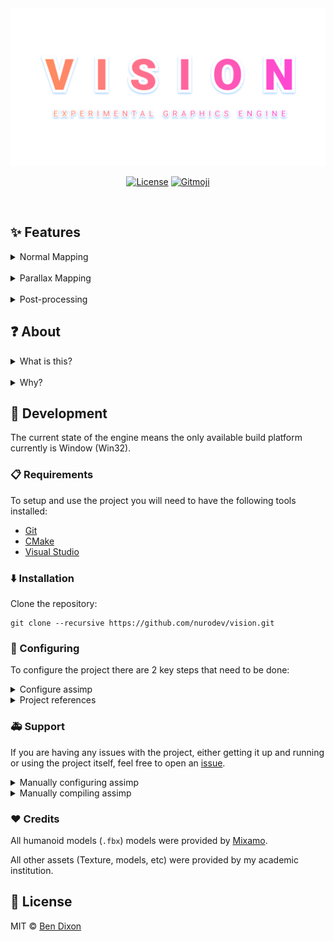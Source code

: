 <div align='center'>

  <a href='https://github.com/nurodev/vision'>
    <img alt='Canvas' src='./.github/assets/banner.png?raw=true' />
  </a>

  [![License](https://img.shields.io/badge/%20%F0%9F%93%84%20MIT-3287ef.svg?longCache=true&style=for-the-badge)](https://opensource.org/licenses/MIT) 
  [![Gitmoji](https://img.shields.io/badge/-%20%F0%9F%98%9C-FFDD67.svg?longCache=true&style=for-the-badge)](https://gitmoji.carloscuesta.me/) 

  <br />
</div>

## ✨ Features

<details>
  <summary>Normal Mapping</summary>
  
  #### Screenshot
  <img alt="Normal Mapping" src="./.github/assets/normal_mapping.gif?raw=true" />

  #### Video
  <iframe width="2543" height="1160" src="https://www.youtube.com/embed/3da86eRz4Tc" frameborder="0" allow="accelerometer; autoplay; encrypted-media; gyroscope; picture-in-picture" allowfullscreen></iframe>
</details>

<br />

<details>
  <summary>Parallax Mapping</summary>
  
  #### Screenshot
  <img alt="Parallax Mapping" src="./.github/assets/parallax_mapping.gif?raw=true" />

  #### Video
  <iframe width="2543" height="1160" src="https://www.youtube.com/embed/AXFGglWZZ74" frameborder="0" allow="accelerometer; autoplay; encrypted-media; gyroscope; picture-in-picture" allowfullscreen></iframe>
</details>

<br />

<details>
  <summary>Post-processing</summary>
  
  #### Blur
  <img alt="Post-processing - Blur" src="./.github/assets/pp_blur.png?raw=true" />

  #### Gaussian Blur
  <img alt="Post-processing - Gaussian Blur" src="./.github/assets/pp_gaussian_blur.png?raw=true" />

  #### Color Space
  <img alt="Post-processing - Color Space" src="./.github/assets/pp_color_space.png?raw=true" />

  #### Color Tint
  <img alt="Post-processing - Color Tint - Gameboy" src="./.github/assets/pp_color_tint_gameboy.png?raw=true" />
  <img alt="Post-processing - Color Tint - Mono" src="./.github/assets/pp_color_tint_mono.png?raw=true" />
  <img alt="Post-processing - Color Tint - Inverted" src="./.github/assets/pp_color_tint_inverted.png?raw=true" />
  <img alt="Post-processing - Color Tint - Sepia" src="./.github/assets/pp_color_tint_sepia.png?raw=true" />

  #### Pixelation
  <img alt="Post-processing - Pixelation" src="./.github/assets/pp_pixelation.png?raw=true" />

  #### Vignette
  <img alt="Post-processing - Vignette" src="./.github/assets/pp_vignette.png?raw=true" />

  #### Video
  <iframe width="2543" height="1160" src="https://www.youtube.com/embed/Bp0RTS6dGhA" frameborder="0" allow="accelerometer; autoplay; encrypted-media; gyroscope; picture-in-picture" allowfullscreen></iframe>
</details>

## ❓ About

<details>
  <summary>What is this?</summary>
  
  Vision is an experimental graphics research framework that was primarily began development during my 4th and final year of university to learn some more advanced graphical rendering techniques (In the case of Vision, primarily using DirectX11).

  In an effort to continue learning some more advanced graphical rendering techniques, I have made some minor modifications to the original project and open sourced it so others are able to both contribute towards the project and also learn from it.
  
</details>

<br />

<details>
  <summary>Why?</summary>
  
  When the project first began development towards the end of 2019, I began to quickly discover that the number of resources available to learn some more advanced graphics rendering techniques were few and far between.

  As such I wanted to help try and give back and help others who may find themselves in a position that was similar to mine. With further development of the project anyone should be able to use this project to understand multiple graphical rendering techniques without having to reference a 10+ year old book.

  When development of the project has progressed to a relatively stable point, work will begin on creating written documention for both using the project, along with in-depth analysis of all of the projects features and how each of them work. For example, a write up on normal mapping, how it works and why it is used.
  
</details>

## 🔨 Development

The current state of the engine means the only available build platform currently is Window (Win32).

###  📋 Requirements

To setup and use the project you will need to have the following tools installed:
 - [Git](https://git-scm.com)
 - [CMake](https://cmake.org) 
 - [Visual Studio](https://visualstudio.microsoft.com) 

### ⬇️ Installation

Clone the repository:
```shell
git clone --recursive https://github.com/nurodev/vision.git
```

### 🔧 Configuring
To configure the project there are 2 key steps that need to be done:

<details>
  <summary>Configure assimp</summary>
  
  To setup assimp, simply run the [`configure.cmd`](./configure.cmd) script located in the root of the repository.
  With the script run you shold now be able to open the project in Visual Studio fine.

</details>

<details>
  <summary>Project references</summary>
  
  The final step required is to update the project references to use the newly generated assimp project configuration.
  
  Every time the previous "**Configure Assimp**" step is run, Visual Studio will generate a new project ID for `assimp`. To fix this, every time the script is run, open the `vision` project's "References" drop down from the solution explorer. Right-click and remove the current `assimp` reference, followed by right clicking "References" add re-adding the `assimp` project.

  This will add the `assimp` project as a build dependency.

</details>

### 🚑 Support
If you are having any issues with the project, either getting it up and running or using the project itself, feel free to open an [issue](https://github.com/nurodev/vision/issues).

<details>
  <summary>Manually configuring assimp</summary>
  
  A common issue when using vision is setting up `assimp`, a core project dependency. If the script to configure `assimp` fails, I recommend this great
  tutorial by [Tomasz Gałaj](https://github.com/Shot511) on how to setup `assimp` for an OpenGL project: [shot511.github.io/how-to-setup-opengl-project-with-cmake](https://shot511.github.io/2018-05-29-how-to-setup-opengl-project-with-cmake).

</details>

<details>
  <summary>Manually compiling assimp</summary>
  
  Another common issue, especially when first compiling the project, can be that an error will be thrown due to either `assimp.lib` or `assimp.dll` cannot be found.

  This error is most commonly thrown when the `assimp` project has not been built and as such the compiled artifacts could not be copied to the build directory for `vision`.

  To fix this, you can manually build `assimp`. To do this right click the `assimp` project and click "Build".
  
</details>

### ❤️ Credits

All humanoid models (`.fbx`) models were provided by [Mixamo](https://www.mixamo.com).

All other assets (Texture, models, etc) were provided by my academic institution. 

## 📄 License

MIT © [Ben Dixon](https://github.com/nurodev/vision/blob/master/LICENSE)
